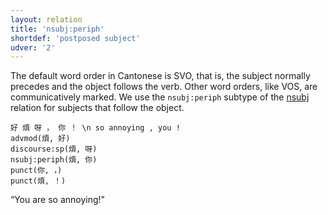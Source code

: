 ```yaml
---
layout: relation
title: 'nsubj:periph'
shortdef: 'postposed subject'
udver: '2'
---
```


The default word order in Cantonese is SVO, that is, the subject normally precedes and the object
follows the verb. Other word orders, like VOS, are communicatively marked.
We use the `nsubj:periph` subtype of the [nsubj]() relation for subjects that follow the object.

~~~ sdparse
好 煩 呀 ， 你 ！ \n so annoying , you !
advmod(煩, 好)
discourse:sp(煩, 呀)
nsubj:periph(煩, 你)
punct(你, ，)
punct(煩, ！)
~~~

“You are so annoying!”

<!-- Interlanguage links updated Ne 5. května 2024, 18:21:29 CEST -->
